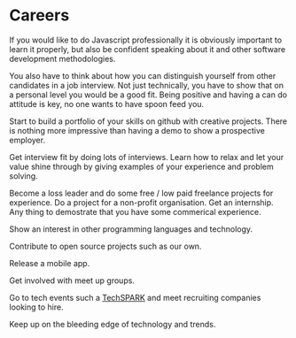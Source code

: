 # Careers

If you would like to do Javascript professionally it is obviously important to learn it properly, but also be confident speaking about it and other software development methodologies.

You also have to think about how you can distinguish yourself from other candidates in a job interview.  Not just technically, you have to show that on a personal level you would be a good fit.  Being positive and having a can do attitude is key, no one wants to have spoon feed you.

Start to build a portfolio of your skills on github with creative projects.  There is nothing more impressive than having a demo to show a prospective employer.  

Get interview fit by doing lots of interviews.  Learn how to relax and let your value shine through by giving examples of your experience and problem solving.

Become a loss leader and do some free / low paid freelance projects for experience.  Do a project for a non-profit organisation.  Get an internship.  Any thing to demostrate that you have some commerical experience.

Show an interest in other programming languages and technology.

Contribute to open source projects such as our own.

Release a mobile app.

Get involved with meet up groups.

Go to tech events such a [TechSPARK](https://techspark.co/) and meet recruiting companies looking to hire.

Keep up on the bleeding edge of technology and trends.